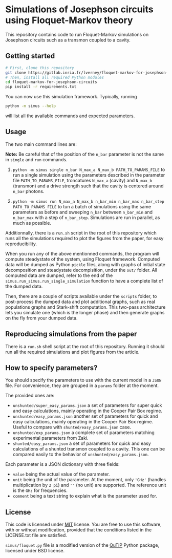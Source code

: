 Simulations of Josephson circuits using Floquet-Markov theory
=============================================================

This repository contains code to run Floquet-Markov simulations on Josephson
circuits such as a transmon coupled to a cavity.


## Getting started

```bash
# First, clone this repository
git clone https://gitlab.inria.fr/lverney/floquet-markov-for-josephson-circuits
# Then, install all required Python modules
cd floquet-markov-for-josephson-circuits
pip install -r requirements.txt
```

You can now use this simulation framework. Typically, running
```bash
python -m simus --help
```
will list all the available commands and expected parameters.


## Usage

The two main command lines are:

**Note:** Be careful that of the position of the `n_bar` parameter is not the
same in `single` and `run` commands.

1. `python -m simus single n_bar N_max_a N_max_b PATH_TO_PARAMS_FILE`
to run a single simulation using the parameters described in the parameter
file `PATH_TO_PARAMS_FILE`, troncatures `N_max_a` (cavity) and `N_max_b`
(transmon) and a drive strength such that the cavity is centered around
`n_bar` photons.

2. `python -m simus run N_max_a N_max_b n_bar_min n_bar_max n_bar_step PATH_TO_PARAMS_FILE`
to tun a batch of simulations using the same parameters as before and sweeping
`n_bar` between `n_bar_min` and `n_bar_max` with a step of `n_bar_step`.
Simulations are run in parallel, as much as possible.

Additionnally, there is a `run.sh` script in the root of this repository which
runs all the simulations required to plot the figures from the paper, for easy
reproducibility.


When you run any of the above mentionned commands, the program will compute
steadystate of the system, using Floquet framework. Computed data will be
dumped as Python `pickle` files, along with graphs of initial state
decomposition and steadystate decompisition, under the `out/` folder. All
computed data are dumped, refer to the end of the
`simus.run_simus.run_single_simulation` function to have a complete list of
the dumped data.


Then, there are a couple of scripts available under the `scripts` folder, to
post-process the dumped data and plot additional graphs, such as real
populations graphs and Stark-shift computation. This two-pass architecture
lets you simulate one (which is the longer phase) and then generate graphs
on the fly from your dumped data.


## Reproducing simulations from the paper

There is a `run.sh` shell script at the root of this repository. Running it
should run all the required simulations and plot figures from the article.


## How to specify parameters?

You should specify the parameters to use with the current model in a `JSON`
file. For convenience, they are grouped in a `params` folder at the moment.

The provided ones are:
* `unshunted/super_easy_params.json` a set of parameters for super quick and
  easy calculations, mainly operating in the Cooper Pair Box regime.
* `unshunted/easy_params.json` another set of parameters for quick and easy
  calculations, mainly operating in the Cooper Pair Box regime. Useful to
  compare with `shunted/easy_params.json` case.
* `unshunted/exp_params.json` a complete set of parameters matching
  experimental parameters from Zaki.
* `shunted/easy_params.json` a set of parameters for quick and easy
  calculations of a shunted transmon coupled to a cavity. This one can be
  compared easily to the behavior of `unshunted/easy_params.json`.

Each parameter is a JSON dictionary with three fields:
* `value` being the actual value of the parameter.
* `unit` being the unit of the parameter. At the moment, only `'GHz'` (handles
  multiplication by `2 pi`) and `''` (no unit) are supported. The reference
  unit is the `GHz` for frequencies.
* `comment` being a text string to explain what is the parameter used for.


## License

This code is licensed under [MIT](https://opensource.org/licenses/MIT)
license. You are free to use this software, with or without modification,
provided that the conditions listed in the LICENSE.txt file are satisfied.

``simus/floquet.py`` file is a modified version of the
[QuTiP](https://github.com/qutip/qutip) Python package, licensed under BSD
license.
